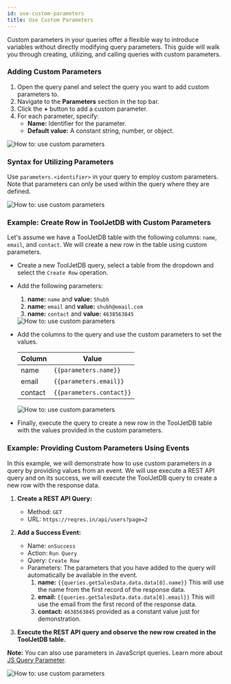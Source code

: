 ```yaml
---
id: use-custom-parameters
title: Use Custom Parameters
---
```

<div>

Custom parameters in your queries offer a flexible way to introduce variables without directly modifying query parameters. This guide will walk you through creating, utilizing, and calling queries with custom parameters.

</div>

<div>

### Adding Custom Parameters

1. Open the query panel and select the query you want to add custom parameters to.
2. Navigate to the **Parameters** section in the top bar.
3. Click the **+** button to add a custom parameter.
4. For each parameter, specify:
    - **Name:** Identifier for the parameter.
    - **Default value:** A constant string, number, or object.

<div style={{textAlign: 'center'}}>
    <img  className="screenshot-full" src="/img/how-to/custom-parameters/params.png" alt="How to: use custom parameters" />
</div>

</div>

<div>

### Syntax for Utilizing Parameters

Use `parameters.<identifier>` in your query to employ custom parameters. Note that parameters can only be used within the query where they are defined.

<div style={{textAlign: 'center'}}>
    <img  className="screenshot-full" src="/img/how-to/custom-parameters/syntax.png" alt="How to: use custom parameters" />
</div>

</div>

<div>

### Example: Create Row in ToolJetDB with Custom Parameters

Let's assume we have a ToolJetDB table with the following columns: `name`, `email`, and `contact`. We will create a new row in the table using custom parameters.

- Create a new ToolJetDB query, select a table from the dropdown and select the `Create Row` operation.

- Add the following parameters:
  1. **name:** `name` and **value:** `Shubh`
  2. **name:** `email` and **value:** `shubh@email.com`
  3. **name:** `contact` and **value:** `4638563845`

  <div style={{textAlign: 'center'}}>
   <img  className="screenshot-full" src="/img/how-to/custom-parameters/params1.png" alt="How to: use custom parameters" />
  </div>

- Add the columns to the query and use the custom parameters to set the values.

  | Column | Value |
  | ------ | ----- |
  | name   | `{{parameters.name}}` |
  | email  | `{{parameters.email}}` |
  | contact| `{{parameters.contact}}` |

  <div style={{textAlign: 'center'}}>
   <img  className="screenshot-full" src="/img/how-to/custom-parameters/params2.png" alt="How to: use custom parameters" />
  </div>

- Finally, execute the query to create a new row in the ToolJetDB table with the values provided in the custom parameters.

</div>

<div>

### Example: Providing Custom Parameters Using Events

In this example, we will demonstrate how to use custom parameters in a query by providing values from an event. We will use execute a REST API query and on its success, we will execute the ToolJetDB query to create a new row with the response data.

1. **Create a REST API Query:**
   - Method: `GET`
   - URL: `https://reqres.in/api/users?page=2`

2. **Add a Success Event:**
   - Name: `onSuccess`
   - Action: `Run Query`
   - Query: `Create Row`
   - Parameters: The parameters that you have added to the query will automatically be available in the event.
      1. **name:** `{{queries.getSalesData.data.data[0].name}}` This will use the name from the first record of the response data.
      2. **email:** `{{queries.getSalesData.data.data[0].email}}` This will use the email from the first record of the response data.
      3. **contact:** `4638563845` provided as a constant value just for demonstration.

3. **Execute the REST API query and observe the new row created in the ToolJetDB table.**

**Note:** You can also use parameters in JavaScript queries. Learn more about [JS Query Parameter](/docs/data-sources/run-js/#js-parameters). 

<div style={{textAlign: 'center'}}>
 <img  className="screenshot-full" src="/img/how-to/custom-parameters/custompara.gif" alt="How to: use custom parameters" />
</div>

</div>
